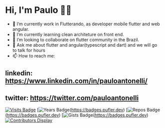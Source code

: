 # Hi, I'm Paulo 👋🤓
- 🔭 I’m currently work in Flutterando, as developer mobile flutter and web angular.
- 🌱 I’m currently learning clean architeture on front end.
- 👯 I’m looking to collaborate on flutter community in the Brazil.
- 💬 Ask me about flutter and angular(typescript and dart) and we will go to talk for hours
- 📫 How to reach me: 
## linkedin: https://www.linkedin.com/in/pauloantonelli/
## twitter: https://twitter.com/pauloantonelli

[![Visits Badge](https://badges.pufler.dev/visits/pauloantonelli/pauloantonelli)](https://badges.pufler.dev)
[![Years Badge](https://badges.pufler.dev/years/pauloantonelli)(https://badges.pufler.dev)
[![Repos Badge](https://badges.pufler.dev/repos/pauloantonelli)(https://badges.pufler.dev)
[![Gists Badge](https://badges.pufler.dev/gists/pauloantonelli)(https://badges.pufler.dev)
[![Contributors Display](https://badges.pufler.dev/contributors/puf17640/git-badges?size=50&padding=5&bots=true)](https://badges.pufler.dev)
